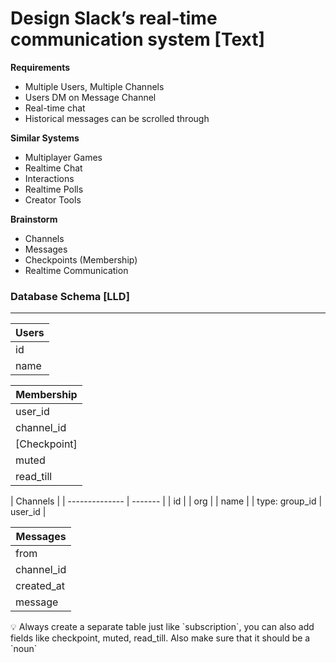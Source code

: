 # Design Slack’s real-time communication system [Text]

**Requirements**

- Multiple Users, Multiple Channels
- Users DM on Message Channel
- Real-time chat
- Historical messages can be scrolled through

**Similar Systems**

- Multiplayer Games
- Realtime Chat
- Interactions
- Realtime Polls
- Creator Tools

**Brainstorm**

- Channels
- Messages
- Checkpoints (Membership)
- Realtime Communication

### Database Schema [LLD]

---

| Users |
| ----- |
| id    |
| name  |

| Membership   |
| ------------ |
| user_id      |
| channel_id   |
| [Checkpoint] |
| muted        |
| read_till    |

| Channels       |
| -------------- | ------- |
| id             |
| org            |
| name           |
| type: group_id | user_id |

| Messages   |
| ---------- |
| from       |
| channel_id |
| created_at |
| message    |

<aside>
💡 Always create a separate table just like `subscription`, you can also add fields like checkpoint, muted, read_till. Also make sure that it should be a `noun`

</aside>